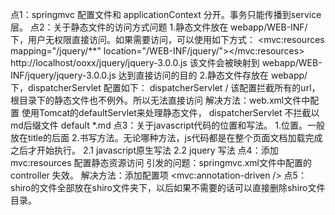 点1：springmvc 配置文件和 applicationContext 分开。事务只能传播到service层。
点2：关于静态文件的访问方式问题
     1.静态文件放在 webapp/WEB-INF/ 下，用户无权限直接访问。如果需要访问，可以使用如下方式：
       <mvc:resources mapping="/jquery/**" location="/WEB-INF/jquery/"></mvc:resources>
       http://localhost/ooxx/jquery/jquery-3.0.0.js  该文件会被映射到 webapp/WEB-INF/jquery/jquery-3.0.0.js
       达到直接访问的目的
     2.静态文件存放在 webapp/ 下，dispatcherServlet 配置如下：
         <servlet-mapping>
             <servlet-name>dispatcherServlet</servlet-name>
             <url-pattern>/</url-pattern>
         </servlet-mapping>
       该配置拦截所有的url，根目录下的静态文件也不例外。所以无法直接访问
       解决方法：web.xml文件中配置 使用Tomcat的defaultServlet来处理静态文件， dispatcherServlet 不拦截以md后缀文件
        <servlet-mapping>
            <servlet-name>default</servlet-name>
            <url-pattern>*.md</url-pattern>
        </servlet-mapping>
点3：关于javascript代码的位置和写法。
     1.位置。一般放在title的后面
     2.书写方法。无论哪种方法，js代码都是在整个页面文档加载完成之后才开始执行。
        2.1 javascript原生写法
            <script type="text/javascript">
                window.onload = function(){
                    var xx = document.getElementById("one")
                    alert(xx.firstChild.nodeValue)
                }
            </script>
        2.2 jquery 写法
            <script type="text/javascript">
                $(function(){
                    alert($("#one").text());
                });
            </script>
点4：添加 mvc:resources 配置静态资源访问 引发的问题：springmvc.xml文件中配置的controller 失效。
     解决方法：添加配置项 <mvc:annotation-driven />
点5：shiro的文件全部放在shiro文件夹下，以后如果不需要的话可以直接删除shiro文件目录。



